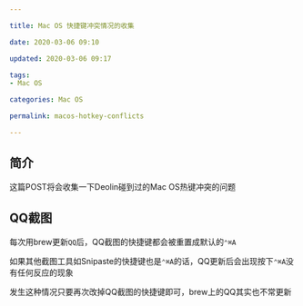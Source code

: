 ```yaml
---

title: Mac OS 快捷键冲突情况的收集

date: 2020-03-06 09:10

updated: 2020-03-06 09:17

tags:
- Mac OS

categories: Mac OS

permalink: macos-hotkey-conflicts

---
```


## 简介

这篇POST将会收集一下Deolin碰到过的Mac OS热键冲突的问题



## QQ截图

每次用brew更新`QQ`后，QQ截图的快捷键都会被重置成默认的`⌃⌘A`

如果其他截图工具如Snipaste的快捷键也是`⌃⌘A`的话，QQ更新后会出现按下`⌃⌘A`没有任何反应的现象

发生这种情况只要再次改掉QQ截图的快捷键即可，brew上的QQ其实也不常更新